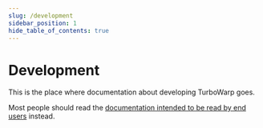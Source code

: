 ```yaml
---
slug: /development
sidebar_position: 1
hide_table_of_contents: true
---
```


# Development

This is the place where documentation about developing TurboWarp goes.

Most people should read the [documentation intended to be read by end users](/) instead.
